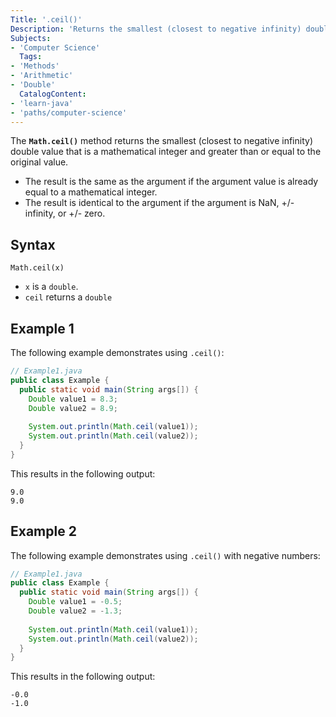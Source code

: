 ```yaml
---
Title: '.ceil()'
Description: 'Returns the smallest (closest to negative infinity) double value that is a mathematical integer and greater than or equal to the original value.'
Subjects:
- 'Computer Science'
  Tags:
- 'Methods'
- 'Arithmetic'
- 'Double'
  CatalogContent:
- 'learn-java'
- 'paths/computer-science'
---
```


The **`Math.ceil()`** method returns the smallest (closest to negative infinity) double value that is a mathematical integer and greater than or equal to the original value.

- The result is the same as the argument if the argument value is already equal to a mathematical integer.
- The result is identical to the argument if the argument is NaN, +/- infinity, or +/- zero.

## Syntax

```pseudo
Math.ceil(x)
```

- `x` is a `double`.
- `ceil` returns a `double`

## Example 1

The following example demonstrates using `.ceil()`:

```java
// Example1.java
public class Example {
  public static void main(String args[]) {
    Double value1 = 8.3;
    Double value2 = 8.9;
    
    System.out.println(Math.ceil(value1));
    System.out.println(Math.ceil(value2));
  }
}
```

This results in the following output:

```shell
9.0
9.0
```

## Example 2

The following example demonstrates using `.ceil()` with negative numbers:

```java
// Example1.java
public class Example {
  public static void main(String args[]) {
    Double value1 = -0.5;
    Double value2 = -1.3;
        
    System.out.println(Math.ceil(value1));
    System.out.println(Math.ceil(value2));
  }
}
```

This results in the following output:

```shell
-0.0
-1.0
```